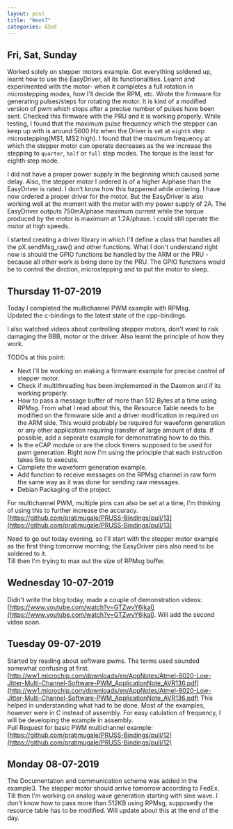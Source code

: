 ```yaml
---
layout: post
title: "Week7"
categories: GSoC
---
```

## Fri, Sat, Sunday
Worked solely on stepper motors example. Got everything soldered up, learnt how to use the EasyDriver, all its functionalities. Learnt and experimented with the motor- when it completes a full rotation in microstepping modes, how I'll decide the RPM, etc. Wrote the firmware for generating pulses/steps for rotating the motor. It is kind of a modified version of pwm which stops after a precise number of pulses have been sent. Checked this firmware with the PRU and it is working properly. While testing, I found that the maximum pulse frequency which the stepper can keep up with is around 5600 Hz when the Driver is set at `eighth` step microstepping(MS1, MS2 high). I found that the maximum frequency at which the stepper motor can operate decreases as the we increase the stepping to `quarter`, `half` or `full` step modes. The torque is the least for eighth step mode.<br>

I did not have a proper power supply in the beginning which caused some delay. Also, the stepper motor I ordered is of a higher A/phase than the EasyDriver is rated. I don't know how this happened while ordering. I have now ordered a proper driver for the motor. But the EasyDriver is also working well at the moment with the motor with my power supply of 2A.
The EasyDriver outputs 750mA/phase maximum current while the torque produced by the motor is maximum at 1.2A/phase. I could still operate the motor at high speeds.

I started creating a driver library in which I'll define a class that handles all the pX.sendMsg_raw() and other functions. What I don't understand right now is should the GPIO functions be handled by the ARM or the PRU - because all other work is being done by the PRU. The GPIO functions would be to control the dirction, microstepping and to put the motor to sleep.

## Thursday 11-07-2019
Today I completed the multichannel PWM example with RPMsg. <br>
Updated the c-bindings to the latest state of the cpp-bindings.<br>

I also watched videos about controlling stepper motors, don't want to risk damaging the BBB, motor or the driver. Also learnt the principle of how they work.

TODOs at this point: 
- Next I'll be working on making a firmware example for precise control of stepper motor.
- Check if multithreading has been implemented in the Daemon and if its working properly.
- How to pass a message buffer of more than 512 Bytes at a time using RPMsg. From what I read about this, the Resource Table needs to be modified on the firmware side and a driver modification in required on the ARM side. This would probably be required for waveform generation or any other application requiring transfer of large amount of data. If possible, add a seperate example for demonstrating how to do this.
- Is the eCAP module or are the clock timers supposed to be used for pwm generation. Right now I'm using the principle that each instruction takes 5ns to execute.
- Complete the waveform generation example.
- Add function to receive messages on the RPMsg channel in raw form the same way as it was done for sending raw messages.
- Debian Packaging of the project.

For multichannel PWM, multiple pins can also be set at a time, I'm thinking of using this to further increase the accuracy.
[https://github.com/pratimugale/PRUSS-Bindings/pull/13](https://github.com/pratimugale/PRUSS-Bindings/pull/13)

Need to go out today evening, so I'll start with the stepper motor example as the first thing tomorrow morning; the EasyDriver pins also need to be soldered to it.<br>
Till then I'm trying to max out the size of RPMsg buffer.

## Wednesday 10-07-2019
Didn't write the blog today, made a couple of demonstration videos: [https://www.youtube.com/watch?v=GTZwvY6jkaI](https://www.youtube.com/watch?v=GTZwvY6jkaI). Will add the second video soon.

## Tuesday 09-07-2019
Started by reading about software pwms. The terms used sounded somewhat confusing at first. [http://ww1.microchip.com/downloads/en/AppNotes/Atmel-8020-Low-Jitter-Multi-Channel-Software-PWM_ApplicationNote_AVR136.pdf](http://ww1.microchip.com/downloads/en/AppNotes/Atmel-8020-Low-Jitter-Multi-Channel-Software-PWM_ApplicationNote_AVR136.pdf) This helped in understanding what had to be done. Most of the examples, however were in C instead of assembly. For easy calulation of frequency, I will be developing the example in assembly.<br>
Pull Request for basic PWM multichannel example:
[https://github.com/pratimugale/PRUSS-Bindings/pull/12](https://github.com/pratimugale/PRUSS-Bindings/pull/12)

## Monday 08-07-2019
The Documentation and communication scheme was added in the example3. The stepper motor should arrive tomorrow according to FedEx. Till then I'm working on analog wave generation starting with sine wave. I don't know how to pass more than 512KB using RPMsg, supposedly the resource table has to be modified. Will update about this at the end of the day.
